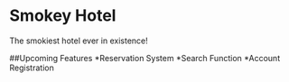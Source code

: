 # Smokey Hotel
The smokiest hotel ever in existence!

##Upcoming Features
*Reservation System
*Search Function
*Account Registration
